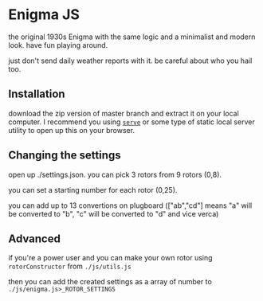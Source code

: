 # Enigma JS
the original 1930s Enigma with the same logic and a minimalist and modern look. have fun playing around.

just don't send daily weather reports with it. be careful about who you hail too.
## Installation
download the zip version of master branch and extract it on your local computer. 
I recommend you using [`serve`](https://www.npmjs.com/package/serve) or some type of static local server utility to open up this on your browser.
## Changing the settings
open up ./settings.json. 
you can pick 3 rotors from 9 rotors (0,8).

you can set a starting number for each rotor (0,25).

you can add up to 13 convertions on plugboard (["ab","cd"] means "a" will be converted to "b", "c" will be converted to "d" and vice verca) 
## Advanced
if you're a power user and you can make your own rotor using `rotorConstructor` from `./js/utils.js`

then you can add the created settings as a array of number to `./js/enigma.js>_ROTOR_SETTINGS`
